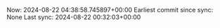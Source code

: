 Now: 2024-08-22 04:38:58.745897+00:00 Earliest commit since sync: None Last sync: 2024-08-22 00:32:03+00:00
